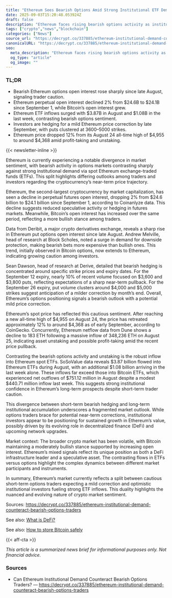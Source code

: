 ```yaml
---
title: "Ethereum Sees Bearish Options Amid Strong Institutional ETF Demand"
date: 2025-09-03T15:20:48.053924Z
draft: false
description: "Ethereum faces rising bearish options activity as institutional investors pour billions into spot Ethereum ETFs, highlighting market division in crypto."
tags: ["crypto","news","blockchain"]
categories: ["News"]
source_url: "https://decrypt.co/337885/ethereum-institutional-demand-counteract-bearish-options-traders"
canonicalURL: "https://decrypt.co/337885/ethereum-institutional-demand-counteract-bearish-options-traders"
seo:
  meta_description: "Ethereum faces rising bearish options activity as institutional investors pour billions into spot Ethereum ETFs, highlighting market division in crypto."
  og_type: "article"
  og_image: ""
---
```


### TL;DR
- Bearish Ethereum options open interest rose sharply since late August, signaling trader caution.
- Ethereum perpetual open interest declined 2% from $24.6B to $24.1B since September 1, while Bitcoin’s open interest grew.
- Ethereum ETF inflows surged with $3.87B in August and $1.08B in the last week, contrasting bearish options sentiment.
- Investors are hedging for a mild Ethereum price correction by late September, with puts clustered at $3600–$5000 strikes.
- Ethereum price dropped 12% from its August 24 all-time high of $4,955 to around $4,368 amid profit-taking and unstaking.

{{< newsletter-inline >}}

Ethereum is currently experiencing a notable divergence in market sentiment, with bearish activity in options markets contrasting sharply against strong institutional demand via spot Ethereum exchange-traded funds (ETFs). This split highlights differing outlooks among traders and investors regarding the cryptocurrency’s near-term price trajectory.

Ethereum, the second-largest cryptocurrency by market capitalization, has seen a decline in perpetual futures open interest, dropping 2% from $24.6 billion to $24.1 billion since September 1, according to Coinanlyze data. This decline suggests reduced speculative activity or hedging in futures markets. Meanwhile, Bitcoin’s open interest has increased over the same period, reflecting a more bullish stance among traders.

Data from Deribit, a major crypto derivatives exchange, reveals a sharp rise in Ethereum put options open interest since late August. Andrew Melville, head of research at Block Scholes, noted a surge in demand for downside protection, making bearish bets more expensive than bullish ones. This trend, initially observed in Bitcoin options, now extends to Ethereum, indicating growing caution among investors.

Sean Dawson, head of research at Derive, detailed that bearish hedging is concentrated around specific strike prices and expiry dates. For the September 12 expiry, nearly 10% of recent volume focused on $3,600 and $3,800 puts, reflecting expectations of a sharp near-term pullback. For the September 26 expiry, put volume clusters around $4,000 and $5,000 strikes suggest anticipation of a milder correction by month’s end. Overall, Ethereum’s options positioning signals a bearish outlook with a potential mild price correction.

Ethereum’s spot price has reflected this cautious sentiment. After reaching a new all-time high of $4,955 on August 24, the price has retreated approximately 12% to around $4,368 as of early September, according to CoinGecko. Concurrently, Ethereum netflow data from Dune shows a decline to 183 ETH following a massive inflow of 348,236 ETH on August 25, indicating asset unstaking and possible profit-taking amid the recent price pullback.

Contrasting the bearish options activity and unstaking is the robust inflow into Ethereum spot ETFs. SoSoValue data reveals $3.87 billion flowed into Ethereum ETFs during August, with an additional $1.08 billion arriving in the last week alone. These inflows far exceed those into Bitcoin ETFs, which experienced net outflows of $751.12 million in August despite a modest $440.71 million inflow last week. This suggests strong institutional confidence in Ethereum’s long-term prospects despite short-term trader caution.

This divergence between short-term bearish hedging and long-term institutional accumulation underscores a fragmented market outlook. While options traders brace for potential near-term corrections, institutional investors appear to be positioning for sustained growth in Ethereum’s value, possibly driven by its evolving role in decentralized finance (DeFi) and upcoming network upgrades.

Market context: The broader crypto market has been volatile, with Bitcoin maintaining a moderately bullish stance supported by increasing open interest. Ethereum’s mixed signals reflect its unique position as both a DeFi infrastructure leader and a speculative asset. The contrasting flows in ETFs versus options highlight the complex dynamics between different market participants and instruments.

In summary, Ethereum’s market currently reflects a split between cautious short-term options traders expecting a mild correction and optimistic institutional investors fueling strong ETF inflows. This duality highlights the nuanced and evolving nature of crypto market sentiment.

Sources:
https://decrypt.co/337885/ethereum-institutional-demand-counteract-bearish-options-traders

See also: [What is DeFi?](/pages/what-is-defi/)

See also: [How to store Bitcoin safely](/pages/how-to-store-bitcoin-safely/)

{{< aff-cta >}}

_This article is a summarized news brief for informational purposes only. Not financial advice._

### Sources
- Can Ethereum Institutional Demand Counteract Bearish Options Traders? — https://decrypt.co/337885/ethereum-institutional-demand-counteract-bearish-options-traders

